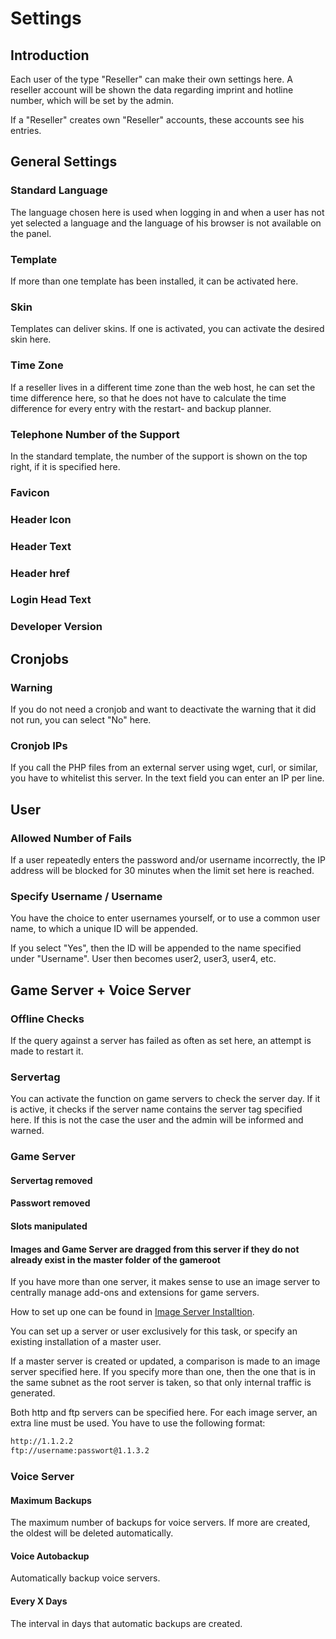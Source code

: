 # Settings

## Introduction

Each user of the type "Reseller" can make their own settings here. A reseller account will be shown the data regarding imprint and hotline number, which will be set by the admin.

If a "Reseller" creates own "Reseller" accounts, these accounts see his entries.

## General Settings

### Standard Language

The language chosen here is used when logging in and when a user has not yet selected a language and the language of his browser is not available on the panel.

### Template

If more than one template has been installed, it can be activated here.

### Skin

Templates can deliver skins. If one is activated, you can activate the desired skin here.

### Time Zone

If a reseller lives in a different time zone than the web host, he can set the time difference here, so that he does not have to calculate the time difference for every entry with the restart- and backup planner.

### Telephone Number of the Support

In the standard template, the number of the support is shown on the top right, if it is specified here.

### Favicon

### Header Icon

### Header Text

### Header href

### Login Head Text

### Developer Version

## Cronjobs

### Warning

If you do not need a cronjob and want to deactivate the warning that it did not run, you can select "No" here.

### Cronjob IPs

If you call the PHP files from an external server using wget, curl, or similar, you have to whitelist this server.
In the text field you can enter an IP per line.

## User

### Allowed Number of Fails

If a user repeatedly enters the password and/or username incorrectly, the IP address will be blocked for 30 minutes when the limit set here is reached.

### Specify Username / Username

You have the choice to enter usernames yourself, or to use a common user name, to which a unique ID will be appended.

If you select "Yes", then the ID will be appended to the name specified under "Username". User then becomes user2, user3, user4, etc.

## Game Server + Voice Server

### Offline Checks

If the query against a server has failed as often as set here, an attempt is made to restart it.

### Servertag

You can activate the function on game servers to check the server day. If it is active, it checks if the server name contains the server tag specified here.
If this is not the case the user and the admin will be informed and warned.

### Game Server

#### Servertag removed

#### Passwort removed

#### Slots manipulated

#### Images and Game Server are dragged from this server if they do not already exist in the master folder of the gameroot

If you have more than one server, it makes sense to use an image server to centrally manage add-ons and extensions for game servers.

How to set up one can be found in [Image Server Installtion](/en/installation-image-server/).

You can set up a server or user exclusively for this task, or specify an existing installation of a master user.

If a master server is created or updated, a comparison is made to an image server specified here. If you specify more than one, then the one that is in the same subnet as the root server is taken, so that only internal traffic is generated.

Both http and ftp servers can be specified here. For each image server, an extra line must be used.
You have to use the following format:

```sh
http://1.1.2.2
ftp://username:passwort@1.1.3.2
```

### Voice Server

#### Maximum Backups

The maximum number of backups for voice servers. If more are created, the oldest will be deleted automatically.

#### Voice Autobackup

Automatically backup voice servers.

#### Every X Days

The interval in days that automatic backups are created.
